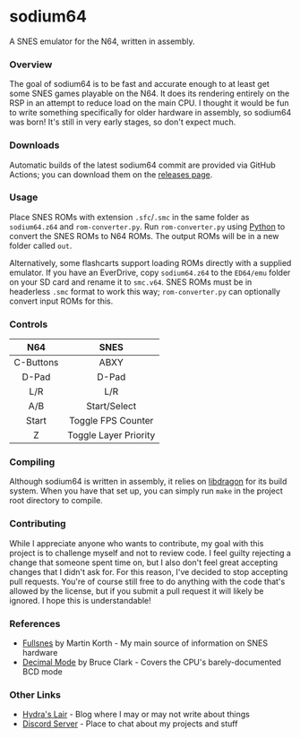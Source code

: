 # sodium64
A SNES emulator for the N64, written in assembly.

### Overview
The goal of sodium64 is to be fast and accurate enough to at least get some SNES games playable on the N64. It does its rendering entirely on the RSP in an attempt to reduce load on the main CPU. I thought it would be fun to write something specifically for older hardware in assembly, so sodium64 was born! It's still in very early stages, so don't expect much.

### Downloads
Automatic builds of the latest sodium64 commit are provided via GitHub Actions; you can download them on the [releases page](https://github.com/Hydr8gon/sodium64/releases).

### Usage
Place SNES ROMs with extension `.sfc`/`.smc` in the same folder as `sodium64.z64` and `rom-converter.py`. Run `rom-converter.py` using [Python](https://www.python.org) to convert the SNES ROMs to N64 ROMs. The output ROMs will be in a new folder called `out`.

Alternatively, some flashcarts support loading ROMs directly with a supplied emulator. If you have an EverDrive, copy `sodium64.z64` to the `ED64/emu` folder on your SD card and rename it to `smc.v64`. SNES ROMs must be in headerless `.smc` format to work this way; `rom-converter.py` can optionally convert input ROMs for this.

### Controls
|  **N64**  |       **SNES**        |
|:---------:|:---------------------:|
| C-Buttons |         ABXY          |
|   D-Pad   |         D-Pad         |
|    L/R    |          L/R          |
|    A/B    |     Start/Select      |
|   Start   |  Toggle FPS Counter   |
|     Z     | Toggle Layer Priority |

### Compiling
Although sodium64 is written in assembly, it relies on [libdragon](https://github.com/DragonMinded/libdragon.git) for its build system. When you have that set up, you can simply run `make` in the project root directory to compile.

### Contributing
While I appreciate anyone who wants to contribute, my goal with this project is to challenge myself and not to review code. I feel guilty rejecting a change that someone spent time on, but I also don't feel great accepting changes that I didn't ask for. For this reason, I've decided to stop accepting pull requests. You're of course still free to do anything with the code that's allowed by the license, but if you submit a pull request it will likely be ignored. I hope this is understandable!

### References
* [Fullsnes](https://problemkaputt.de/fullsnes.htm) by Martin Korth - My main source of information on SNES hardware
* [Decimal Mode](http://6502.org/tutorials/decimal_mode.html) by Bruce Clark - Covers the CPU's barely-documented BCD mode

### Other Links
* [Hydra's Lair](https://hydr8gon.github.io) - Blog where I may or may not write about things
* [Discord Server](https://discord.gg/JbNz7y4) - Place to chat about my projects and stuff
